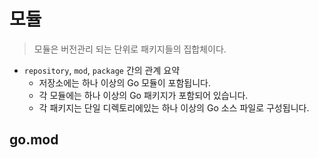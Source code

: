# 모듈
> 모듈은 버전관리 되는 단위로 패키지들의 집합체이다.


- `repository`, `mod`, `package` 간의 관계 요약
  - 저장소에는 하나 이상의 Go 모듈이 포함됩니다.
  - 각 모듈에는 하나 이상의 Go 패키지가 포함되어 있습니다.
  - 각 패키지는 단일 디렉토리에있는 하나 이상의 Go 소스 파일로 구성됩니다.


## go.mod
